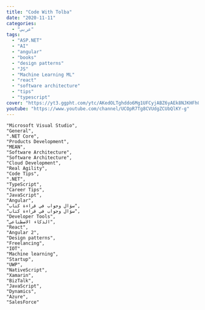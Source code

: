 ```yaml
---
title: "Code With Tolba"
date: "2020-11-11"
categories:
  - "عربي"
tags:
  - "ASP.NET"
  - "AI"
  - "angular"
  - "books"
  - "design patterns"
  - "JS"
  - "Machine Learning ML"
  - "react"
  - "software architecture"
  - "tips"
  - "typescript"
cover: "https://yt3.ggpht.com/ytc/AKedOLTghddo6Mg1UFCyjABZ6yAEk8NJKHFh0XHeUX-IpA=s88-c-k-c0x00ffffff-no-rj"
youtube: "https://www.youtube.com/channel/UCOpR7Tg8CVUdgZCUbQlKY-g"
---
```



    "Microsoft Visual Studio",
    "General",
    ".NET Core",
    "Products Development",
    "MEAN",
    "Software Architecture",
    "Software Architecture",
    "Cloud Development",
    "Real Agility",
    "Code Tips",
    ".NET",
    "TypeScript",
    "Career Tips",
    "JavaScript",
    "Angular",
    "سؤال وجواب في قراءة كتاب",
    "سؤال وجواب في قراءة كتاب",
    "Developer Tools",
    "الذكاء الاصطناعي",
    "React",
    "Angular 2",
    "Design patterns",
    "Freelancing",
    "IOT",
    "Machine learning",
    "Startup",
    "UWP",
    "NativeScript",
    "Xamarin",
    "BizTalk",
    "JavaScript",
    "Dynamics",
    "Azure",
    "SalesForce"
